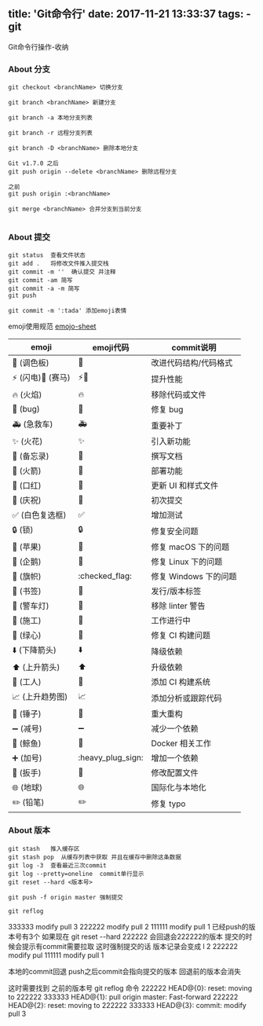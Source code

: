 title: 'Git命令行'
date: 2017-11-21 13:33:37
tags:
    - git
---
Git命令行操作-收纳
<!--more-->

### About 分支
```
git checkout <branchName> 切换分支

git branch <branchName> 新建分支

git branch -a 本地分支列表

git branch -r 远程分支列表

git branch -D <branchName> 删除本地分支

Git v1.7.0 之后
git push origin --delete <branchName> 删除远程分支

之前
git push origin :<branchName>

git merge <branchName> 合并分支到当前分支


```
### About 提交
```
git status  查看文件状态
git add .   将修改文件推入提交栈
git commit -m ''  确认提交 并注释
git commit -am 简写
git commit -a -m 简写
git push 

git commit -m ':tada' 添加emoji表情
```
emoji使用规范 [emojo-sheet](https://www.webpagefx.com/tools/emoji-cheat-sheet/)

emoji                        |      emoji代码     |commit说明
---------------------------- | ----------------- | --------
:art: (调色板)	             |  :art:	         |改进代码结构/代码格式
:zap: (闪电):racehorse: (赛马) | :zap::racehorse: |提升性能
:fire: (火焰)	             |:fire:             |移除代码或文件
:bug: (bug)	                 |:bug:              |修复 bug
:ambulance: (急救车)	         |:ambulance:	     |重要补丁
:sparkles: (火花)	         |:sparkles:	     |引入新功能
:memo: (备忘录)	             |:memo:	         |撰写文档
:rocket: (火箭)	             |:rocket:	         |部署功能
:lipstick: (口红)	         |:lipstick:	     |更新 UI 和样式文件
:tada: (庆祝)	             |:tada:	         |初次提交
:white_check_mark: (白色复选框)|:white_check_mark: |增加测试
:lock: (锁)	                 |:lock:	         |修复安全问题
:apple: (苹果)	             |:apple:	         |修复 macOS 下的问题
:penguin: (企鹅)	             |:penguin:	         |修复 Linux 下的问题
:checkered_flag: (旗帜)	     |:checked_flag:	 |修复 Windows 下的问题
:bookmark: (书签)	         |:bookmark:	     |发行/版本标签
:rotating_light: (警车灯)	     |:rotating_light:	 |移除 linter 警告
:construction: (施工)	     |:construction:	 |工作进行中
:green_heart: (绿心)	         |:green_heart:	     |修复 CI 构建问题
:arrow_down: (下降箭头)	     |:arrow_down:	     |降级依赖
:arrow_up: (上升箭头)	         |:arrow_up:	     |升级依赖
:construction_worker: (工人)	 |:construction_worker:	                         |添加 CI 构建系统
:chart_with_upwards_trend: (上升趋势图)	         |:chart_with_upwards_trend: |添加分析或跟踪代码
:hammer: (锤子)	             |:hammer:	         |重大重构
:heavy_minus_sign: (减号)	 |:heavy_minus_sign: |减少一个依赖
:whale: (鲸鱼)	             |:whale:	         |Docker 相关工作
:heavy_plus_sign: (加号)	     |:heavy_plug_sign:	 |增加一个依赖
:wrench: (扳手)	             |:wrench:	         |修改配置文件
:globe_with_meridians: (地球) |:globe_with_meridians:	                     |国际化与本地化
:pencil2: (铅笔)	             |:pencil2:	         |修复 typo
### About 版本
```
git stash   推入缓存区
git stash pop  从缓存列表中获取 并且在缓存中删除这条数据
git log -3  查看最近三次commit
git log --pretty=oneline  commit单行显示
git reset --hard <版本号>

git push -f origin master 强制提交

git reflog 

```
333333 modify pull 3
222222 modify pull 2
111111 modify pull 1
已经push的版本号有3个 
如果现在 git reset --hard 222222 
会回退会222222的版本 提交的时候会提示有commit需要拉取
这时强制提交的话
版本记录会变成 l 2
222222 modify pul
111111 modify pull 1

本地的commit回退
push之后commit会指向提交的版本 回退前的版本会消失

这时需要找到 之前的版本号 
git reflog  命令
222222 HEAD@{0}: reset: moving to 222222
333333 HEAD@{1}: pull origin master: Fast-forward
222222 HEAD@{2}: reset: moving to 222222
333333 HEAD@{3}: commit: modify pull 3




